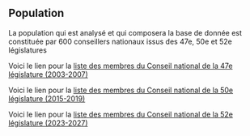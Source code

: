 ## Population
La population qui est analysé et qui composera la base de donnée est constituée par 600 conseillers nationaux issus des 47e, 50e et 52e législatures

Voici le lien pour la [liste des membres du Conseil national de la 47e législature (2003-2007)](https://fr.wikipedia.org/wiki/Liste_des_membres_du_Conseil_national_suisse_(2003-2007)) 

Voici le lien pour la [liste des membres du Conseil national de la 50e législature (2015-2019)](https://fr.wikipedia.org/wiki/50e_l%C3%A9gislature_de_l%27Assembl%C3%A9e_f%C3%A9d%C3%A9rale_suisse)

Voici le lien pour la [liste des membres du Conseil national de la 52e législature (2023-2027)](https://fr.wikipedia.org/wiki/Liste_des_membres_du_Conseil_national_suisse_(2023-2027)) 